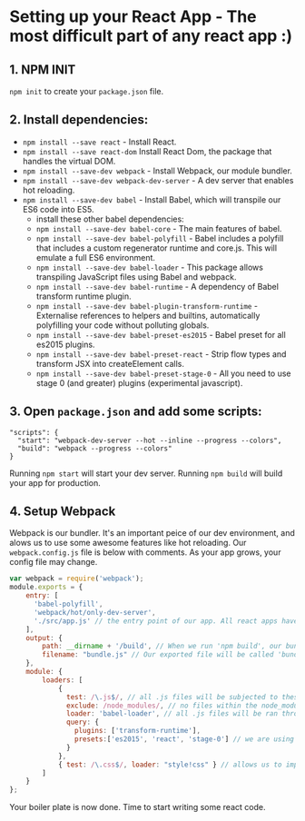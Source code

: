 # Setting up your React App - The most difficult part of any react app :)

## 1. NPM INIT

`npm init` to create your `package.json` file.

## 2. Install dependencies:
  - `npm install --save react` - Install React.
  - `npm install --save react-dom` Install React Dom, the package that handles the virtual DOM.
  - `npm install --save-dev webpack` - Install Webpack, our module bundler.
  - `npm install --save-dev webpack-dev-server` - A dev server that enables hot reloading.
  - `npm install --save-dev babel` - Install Babel, which will transpile our ES6 code into ES5.
    - install these other babel dependencies:
    - `npm install --save-dev babel-core` - The main features of babel.
    - `npm install --save-dev babel-polyfill` - Babel includes a polyfill that includes a custom regenerator runtime and core.js. This will emulate a full ES6 environment.
    - `npm install --save-dev babel-loader` - This package allows transpiling JavaScript files using Babel and webpack.
    - `npm install --save-dev babel-runtime` - A dependency of Babel transform runtime plugin.
    - `npm install --save-dev babel-plugin-transform-runtime` - Externalise references to helpers and builtins, automatically polyfilling your code without polluting globals.
    - `npm install --save-dev babel-preset-es2015` - Babel preset for all es2015 plugins.
    - `npm install --save-dev babel-preset-react` - Strip flow types and transform JSX into createElement calls.
    - `npm install --save-dev babel-preset-stage-0` - All you need to use stage 0 (and greater) plugins (experimental javascript).

## 3. Open `package.json` and add some scripts:
  ```
  "scripts": {
    "start": "webpack-dev-server --hot --inline --progress --colors",
    "build": "webpack --progress --colors"
  }
  ```

  Running `npm start` will start your dev server.
  Running `npm build` will build your app for production.

## 4. Setup Webpack
  Webpack is our bundler. It's an important peice of our dev environment, and alows us to use some awesome features like hot reloading. Our `webpack.config.js` file is below with comments. As your app grows, your config file may change.

  ```javascript
  var webpack = require('webpack');
  module.exports = {
      entry: [
        'babel-polyfill',
        'webpack/hot/only-dev-server',
        './src/app.js' // the entry point of our app. All react apps have one parent component. Yours should live here.
      ],
      output: {
          path: __dirname + '/build', // When we run 'npm build', our bundled .js file will be exported here.
          filename: "bundle.js" // Our exported file will be called 'bundle.js'
      },
      module: {
          loaders: [
              {
                test: /\.js$/, // all .js files will be subjected to these loaders
                exclude: /node_modules/, // no files within the node_modules folder will be processed
                loader: 'babel-loader', // all .js files will be ran through babel for transpiling
                query: {
                  plugins: ['transform-runtime'],
                  presets:['es2015', 'react', 'stage-0'] // we are using es2015, plus reacts jsx, plus some experimental javascript
                }
              },
              { test: /\.css$/, loader: "style!css" } // allows us to import css files in our javascript.
          ]
      }
  };

  ```
Your boiler plate is now done. Time to start writing some react code.
